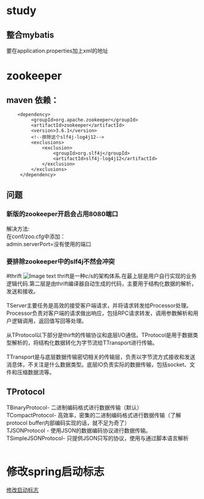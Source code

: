 # study

## 整合mybatis
要在application.properties加上xml的地址

# zookeeper
## maven 依赖：
        <dependency>
             <groupId>org.apache.zookeeper</groupId>
             <artifactId>zookeeper</artifactId>
             <version>3.6.1</version>
             <!--排除这个slf4j-log4j12-->
             <exclusions>
                 <exclusion>
                     <groupId>org.slf4j</groupId>
                     <artifactId>slf4j-log4j12</artifactId>
                 </exclusion>
             </exclusions>
         </dependency>
         
## 问题
### 新版的zookeeper开启会占用8080端口<br>
解决方法:<br>
在conf/zoo.cfg中添加：<br>
admin.serverPort=没有使用的端口
### 要排除zookeeper中的slf4j不然会冲突

#thrift
![Image text](https://images2015.cnblogs.com/blog/870109/201702/870109-20170221155000163-876398090.png)
thrift是一种c/s的架构体系.在最上层是用户自行实现的业务逻辑代码.第二层是由thrift编译器自动生成的代码，主要用于结构化数据的解析，发送和接收。<br><br>
TServer主要任务是高效的接受客户端请求，并将请求转发给Processor处理。Processor负责对客户端的请求做出响应，包括RPC请求转发，调用参数解析和用户逻辑调用，返回值写回等处理。<br><br>
从TProtocol以下部分是thirft的传输协议和底层I/O通信。TProtocol是用于数据类型解析的，将结构化数据转化为字节流给TTransport进行传输。<br><br>
TTransport是与底层数据传输密切相关的传输层，负责以字节流方式接收和发送消息体，不关注是什么数据类型。底层IO负责实际的数据传输，包括socket、文件和压缩数据流等。

## TProtocol
TBinaryProtocol- 二进制编码格式进行数据传输（默认）<br>
TCompactProtocol- 高效率，密集的二进制编码格式进行数据传输（了解protocol buffer内部编码实现的话，就不足为奇了）<br>
TJSONProtocol - 使用JSON的数据编码协议进行数据传输。<br>
TSimpleJSONProtocol- 只提供JSON只写的协议，使用与通过脚本语言解析<br><br>

# 修改spring启动标志
[修改启动标志](https://blog.csdn.net/wang_lianjie/article/details/103630688)